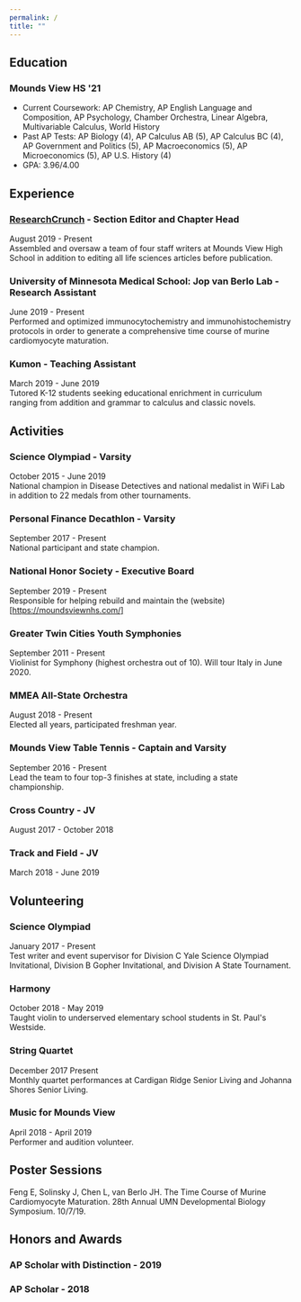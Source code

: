 ```yaml
---
permalink: /
title: ""
---
```


## Education
### Mounds View HS '21
- Current Coursework: AP Chemistry, AP English Language and Composition, AP Psychology, Chamber Orchestra, Linear Algebra, Multivariable Calculus, World History <br>
- Past AP Tests: AP Biology (4), AP Calculus AB (5), AP Calculus BC (4), AP Government and Politics (5), AP Macroeconomics (5), AP Microeconomics (5), AP U.S. History (4) <br>
- GPA: 3.96/4.00

## Experience
### [ResearchCrunch](https://researchcrunch.org/) - Section Editor and Chapter Head
August 2019 - Present <br>
Assembled and oversaw a team of four staff writers at Mounds View High School in addition to editing all life sciences articles before publication.
### University of Minnesota Medical School: Jop van Berlo Lab - Research Assistant
June 2019 - Present <br>
Performed and optimized immunocytochemistry and immunohistochemistry protocols in order to generate a comprehensive time course of murine cardiomyocyte maturation.
### Kumon - Teaching Assistant
March 2019 - June 2019 <br>
Tutored K-12 students seeking educational enrichment in curriculum ranging from addition and grammar to calculus and classic novels.

## Activities
### Science Olympiad - Varsity
October 2015 - June 2019 <br>
National champion in Disease Detectives and national medalist in WiFi Lab in addition to 22 medals from other tournaments.
### Personal Finance Decathlon - Varsity
September 2017 - Present <br>
National participant and state champion.
### National Honor Society - Executive Board
September 2019 - Present <br>
Responsible for helping rebuild and maintain the (website)[https://moundsviewnhs.com/]
### Greater Twin Cities Youth Symphonies
September 2011 - Present <br>
Violinist for Symphony (highest orchestra out of 10). Will tour Italy in June 2020.
### MMEA All-State Orchestra
August 2018 - Present <br>
Elected all years, participated freshman year.
### Mounds View Table Tennis - Captain and Varsity
September 2016 - Present <br>
Lead the team to four top-3 finishes at state, including a state championship.
### Cross Country - JV
August 2017 - October 2018
### Track and Field - JV
March 2018 - June 2019

## Volunteering
### Science Olympiad
January 2017 - Present <br>
Test writer and event supervisor for Division C Yale Science Olympiad Invitational, Division B Gopher Invitational, and Division A State Tournament.
### Harmony
October 2018 - May 2019 <br>
Taught violin to underserved elementary school students in St. Paul's Westside.
### String Quartet
December 2017  Present <br>
Monthly quartet performances at Cardigan Ridge Senior Living and Johanna Shores Senior Living.
### Music for Mounds View
April 2018 - April 2019  <br>
Performer and audition volunteer.

## Poster Sessions
Feng E, Solinsky J, Chen L, van Berlo JH. The Time Course of Murine Cardiomyocyte Maturation. 28th Annual UMN Developmental Biology Symposium. 10/7/19.

## Honors and Awards
### AP Scholar with Distinction - 2019
### AP Scholar - 2018
